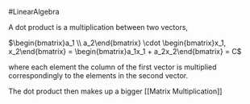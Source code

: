 #LinearAlgebra 

A dot product is a multiplication between two vectors, 

$\begin{bmatrix}a_1 \\ a_2\end{bmatrix} \cdot \begin{bmatrix}x_1, x_2\end{bmatrix} = \begin{bmatrix}a_1x_1 + a_2x_2\end{bmatrix} = C$

where each element the column of the first vector is multiplied correspondingly to the elements in the second vector.

The dot product then makes up a bigger [[Matrix Multiplication]]